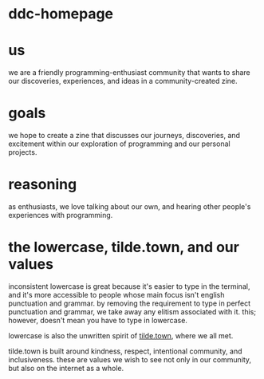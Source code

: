 # ddc-homepage

# us

we are a friendly programming-enthusiast community that wants to share our
discoveries, experiences, and ideas in a community-created zine.

# goals

we hope to create a zine that discusses our journeys, discoveries, and
excitement within our exploration of programming and our personal projects.

# reasoning

as enthusiasts, we love talking about our own, and hearing other people's
experiences with programming.

# the lowercase, tilde.town, and our values

inconsistent lowercase is great because it's easier to type in the terminal,
and it's more accessible to people whose main focus isn't english punctuation
and grammar. by removing the requirement to type in perfect punctuation and
grammar, we take away any elitism associated with it. this; however, doesn't
mean you have to type in lowercase.

lowercase is also the unwritten spirit of [tilde.town](https://tilde.town/),
where we all met.

tilde.town is built around kindness, respect, intentional community, and
inclusiveness. these are values we wish to see not only in our community, but
also on the internet as a whole.
